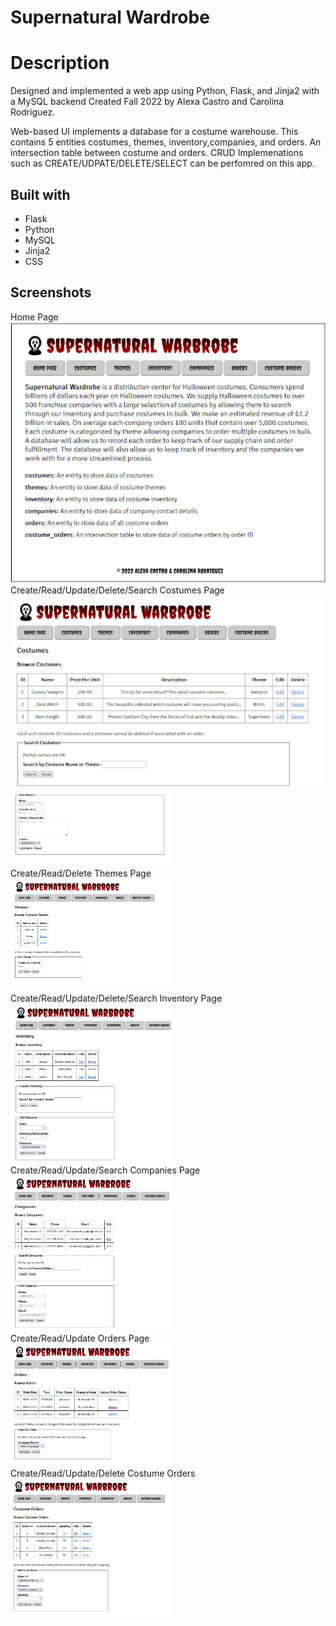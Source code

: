 # Supernatural Wardrobe

# Description

Designed and implemented a web app using Python, Flask, and Jinja2 with a MySQL backend
Created Fall 2022 by Alexa Castro and Carolina Rodriguez.

Web-based UI implements a database for a costume warehouse. This contains 5 entities
costumes, themes, inventory,companies, and orders. An intersection table between costume
and orders. CRUD Implemenations such as CREATE/UDPATE/DELETE/SELECT can be perfomred 
on this app.

## Built with
- Flask
- Python
- MySQL
- Jinja2
- CSS

## Screenshots
<figcaption>Home Page</figcaption>
<img src="./screenshots/homepage.png">

<figcaption>Create/Read/Update/Delete/Search Costumes Page</figcaption>
<img src="./screenshots/ruds_costumes.png">
<img src="./screenshots/create_costume.png" width=51%>

<figcaption>Create/Read/Delete Themes Page</figcaption>
<img src="./screenshots/crd_themes.png" width=51%>

<figcaption>Create/Read/Update/Delete/Search Inventory Page</figcaption>
<img src="./screenshots/cruds_inventory.png" width=51%>

<figcaption>Create/Read/Update/Search Companies Page</figcaption>
<img src="./screenshots/crus_companies.png" width=51%>

<figcaption>Create/Read/Update Orders Page</figcaption>
<img src="./screenshots/cru_orders.png" width=51%>

<figcaption>Create/Read/Update/Delete Costume Orders</figcaption>
<img src="./screenshots/crud_costume_orders.png" width=51%>
